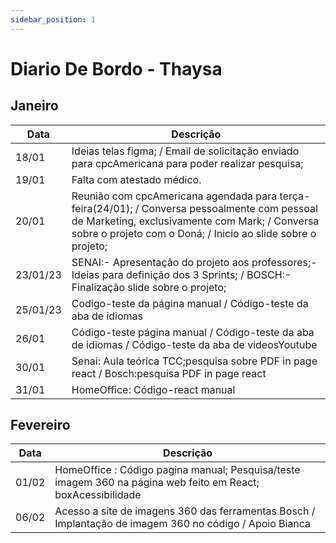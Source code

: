 ```yaml
---
sidebar_position: 1
---
```


# Diario De Bordo - Thaysa

## Janeiro

|Data| Descrição
|---|---
|18/01| Ideias telas figma; / Email de solicitação enviado para cpcAmericana para poder realizar pesquisa;
|19/01| Falta com atestado médico.
|20/01| Reunião com cpcAmericana agendada para terça-feira(24/01); / Conversa pessoalmente com pessoal de Marketing, exclusivamente com Mark; / Conversa sobre o projeto com o Doná; / Inicio ao slide sobre o projeto;
|23/01/23| SENAI:- Apresentação do projeto aos professores;- Ideias para definição dos 3 Sprints; / BOSCH:- Finalização slide sobre o projeto;
|25/01/23| Codigo-teste da página manual / Código-teste da aba de idiomas
|26/01| Código-teste página manual / Código-teste da aba de idiomas / Código-teste da aba de videosYoutube
|30/01| Senai: Aula teórica TCC;pesquisa sobre PDF in page react / Bosch:pesquisa PDF in page react
|31/01| HomeOffice: Código-react manual

## Fevereiro

|Data| Descrição
|---|---
|01/02| HomeOffice : Código pagina manual; Pesquisa/teste imagem 360 na página web feito em React; boxAcessibilidade
|06/02| Acesso a site de imagens 360 das ferramentas Bosch / Implantação de imagem 360 no código / Apoio Bianca
‌
‌